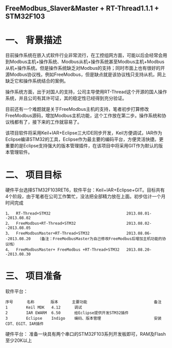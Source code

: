 FreeModbus_Slaver&Master + RT-Thread1.1.1 + STM32F103
----------
# 一、	背景描述 #
目前操作系统在嵌入式软件行业非常流行，在工控组网方面，可能以后会经常会用到Modbus主机+操作系统、Modbus从机+操作系统甚至Modbus主机+Modbus从机+操作系统。但是操作系统缺乏对Modbus的支持；同时市面上也有很好的开源Modbus协议栈，例如FreeModbus，但是缺点就是该协议栈只支持从机，网上缺乏它和操作系统结合的案例。

操作系统方面，出于对国人的支持，公司主导使用RT-Thread这个开源的国人操作系统，并且公司有其许可证，其的稳定性已经得到充分验证。

目前还有一个难题就是关于FreeModbus主机的支持，笔者初步打算修改FreeModbus源码，增加Modbus主机功能，这个工作放在第二步。操作系统和协议栈都有了，接下来的工作就容易了。

该项目软件将采用Keil+IAR+Eclipse三大IDE同步开发，Keil方便调试，IAR作为Eclipse编译STM32的工具，Eclipse作为最主要的编码平台，方便灵活快捷。更重要的是Eclipse支持强大的版本管理插件，在该项目中将采用GIT作为默认的版本管理软件。
# 二、	项目目标 #
硬件平台选择STM32F103RET6，软件平台：Keil+IAR+Eclipse+GIT。目标共有4个阶段，由于笔者在公司工作繁忙，没法把全部精力放在上面。初步估计一个月时间完成

    1、	RT-Thread+STM32                                 2013.08.01--2013.08.02
    2、	FreeModbus+RT-Thread+STM32                      2013.08.02--2013.08.05
    3、	FreeModbusMaster+RT-Thread+STM32                2013.08.06--2013.08.20   （备注：FreeModbusMaster为自己修改FreeModbus后增加主机功能的协议栈）
    4、	FreeModbusMaster+ FreeModbus +RT-Thread+STM32   2013.08.20--2013.08.30
# 三、	项目准备 #
软件平台：

    序号  	名称	     版本	     主要功能	                          备注
    1	     Keil MDK	4.12	  调试	
    2	     IAR EWARM	6.50	  给Eclipse提供开发STM32插件	
    3	     Eclipse	Indigo	  编码、版本管理	                    安装CDT、EGIT、IAR插件
硬件平台：
准备一块具有两个串口的STM32F103系列开发板即可，RAM及Flash至少20K以上


